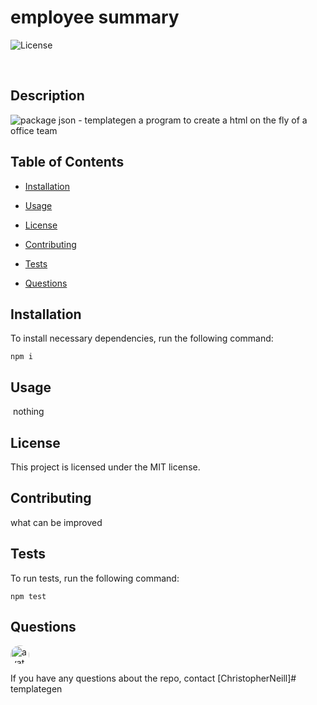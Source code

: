 # employee summary

![License](https://img.shields.io/badge/License-MIT-yellow.svg)

​
## Description

![package json - templategen](https://user-images.githubusercontent.com/58280924/75510236-e8511c00-59af-11ea-9d52-d265f231a612.jpeg)
a program to create a html on the fly of a office team

## Table of Contents 
* [Installation](#installation)

* [Usage](#usage)
​
* [License](#license)

* [Contributing](#contributing)

* [Tests](#tests)

* [Questions](#questions)

## Installation

To install necessary dependencies, run the following command:
```
npm i
```
## Usage
​
nothing

## License

This project is licensed under the MIT license.

## Contributing

what can be improved

## Tests

To run tests, run the following command:
```
npm test
```

## Questions
        
<img src="https://avatars0.githubusercontent.com/u/58280924?v=4" alt="avatar" style="border-radius: 16px" width="30" />

If you have any questions about the repo, contact [ChristopherNeill]# templategen
